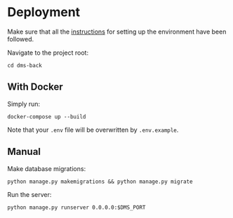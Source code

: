 # Deployment

Make sure that all the [instructions](environment.md) for setting up the environment have been followed.

Navigate to the project root:
```shell script
cd dms-back
```

## With Docker

Simply run:
```shell script
docker-compose up --build
```

Note that your `.env` file will be overwritten by `.env.example`.

## Manual

Make database migrations:
```shell script
python manage.py makemigrations && python manage.py migrate
```

Run the server:
```shell script
python manage.py runserver 0.0.0.0:$DMS_PORT
```